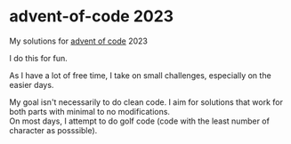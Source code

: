 # advent-of-code 2023
My solutions for [advent of code](https://adventofcode.com) 2023

I do this for fun. 

As I have a lot of free time, I take on small challenges, especially on the easier days.

My goal isn't necessarily to do clean code. I aim for solutions that work for both parts with minimal to no modifications.\
On most days, I attempt to do golf code (code with the least number of character as posssible).
